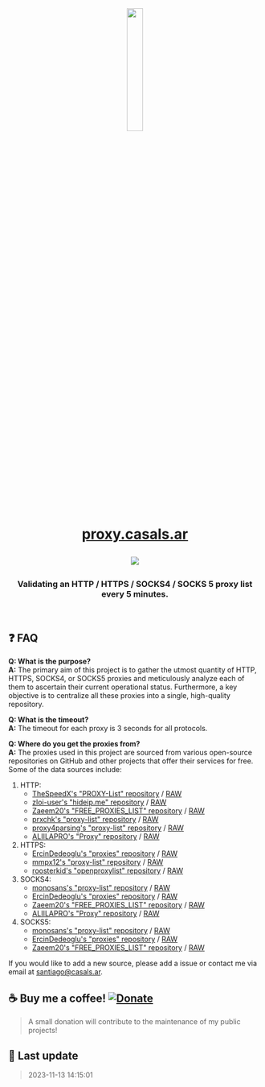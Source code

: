 <h1 align="center">

<img target="_blank" href="https://proxy.casals.ar" src="https://casals.ar/mini_rocket.png" align="center" style="padding: 25px; width: 25%;" />

<br>

<a target="_blank" href="https://proxy.casals.ar">proxy.casals.ar</a>

<a target="_blank" href="https://github.com/casals-ar/proxy.casals.ar/stargazers"><img src="https://img.shields.io/github/stars/casals-ar/proxy.casals.ar"></a>

</h1>

<h3 align="center">Validating an HTTP / HTTPS / SOCKS4 / SOCKS 5 proxy list every 5 minutes.</h3>

<br>

## ❓ FAQ

**Q: What is the purpose?**  
**A:** The primary aim of this project is to gather the utmost quantity of HTTP, HTTPS, SOCKS4, or SOCKS5 proxies and meticulously analyze each of them to ascertain their current operational status. Furthermore, a key objective is to centralize all these proxies into a single, high-quality repository.

**Q: What is the timeout?**  
**A:** The timeout for each proxy is 3 seconds for all protocols.

**Q: Where do you get the proxies from?**  
**A:** The proxies used in this project are sourced from various open-source repositories on GitHub and other projects that offer their services for free. Some of the data sources include:

1. HTTP:
    - [TheSpeedX's "PROXY-List" repository](https://github.com/TheSpeedX/PROXY-List) / [RAW](https://raw.githubusercontent.com/TheSpeedX/PROXY-List/master/http.txt)
    - [zloi-user's "hideip.me" repository](https://github.com/zloi-user/hideip.me) / [RAW](https://raw.githubusercontent.com/zloi-user/hideip.me/main/http.txt)
    - [Zaeem20's "FREE_PROXIES_LIST" repository](https://github.com/Zaeem20/FREE_PROXIES_LIST) / [RAW](https://raw.githubusercontent.com/Zaeem20/FREE_PROXIES_LIST/master/http.txt)
    - [prxchk's "proxy-list" repository](https://github.com/prxchk/proxy-list) / [RAW](https://raw.githubusercontent.com/prxchk/proxy-list/main/http.txt)
    - [proxy4parsing's "proxy-list" repository](https://github.com/proxy4parsing/proxy-list) / [RAW](https://raw.githubusercontent.com/proxy4parsing/proxy-list/main/http.txt)
    - [ALIILAPRO's "Proxy" repository](https://github.com/ALIILAPRO/Proxy) / [RAW](https://raw.githubusercontent.com/ALIILAPRO/Proxy/main/http.txt)
2. HTTPS:
    - [ErcinDedeoglu's "proxies" repository](https://github.com/ErcinDedeoglu/proxies/) / [RAW](https://raw.githubusercontent.com/ErcinDedeoglu/proxies/main/proxies/https.txt)
    - [mmpx12's "proxy-list" repository](https://github.com/mmpx12/proxy-list/) / [RAW](https://raw.githubusercontent.com/mmpx12/proxy-list/master/https.txt)
    - [roosterkid's "openproxylist" repository](https://github.com/roosterkid/openproxylist) / [RAW](https://raw.githubusercontent.com/roosterkid/openproxylist/main/HTTPS_RAW.txt)
3. SOCKS4:
    - [monosans's "proxy-list" repository](https:///github.com/monosans/proxy-list/) / [RAW](https://raw.githubusercontent.com/monosans/proxy-list/main/proxies/socks4.txt)
    - [ErcinDedeoglu's "proxies" repository](https:///github.com/ErcinDedeoglu/proxies/) / [RAW](https://raw.githubusercontent.com/ErcinDedeoglu/proxies/main/proxies/socks4.txt)
    - [Zaeem20's "FREE_PROXIES_LIST" repository](https:///github.com/Zaeem20/FREE_PROXIES_LIST/) / [RAW](https://raw.githubusercontent.com/Zaeem20/FREE_PROXIES_LIST/master/socks4.txt)
    - [ALIILAPRO's "Proxy" repository](https://github.com/ALIILAPRO/Proxy) / [RAW](https://raw.githubusercontent.com/ALIILAPRO/Proxy/main/socks4.txt)
4. SOCKS5:
    - [monosans's "proxy-list" repository](https://github.com/monosans/proxy-list/) / [RAW](https://raw.githubusercontent.com/monosans/proxy-list/main/proxies/socks5.txt)
    - [ErcinDedeoglu's "proxies" repository](https://github.com/ErcinDedeoglu/proxies/) / [RAW](https://raw.githubusercontent.com/ErcinDedeoglu/proxies/main/proxies/socks5.txt)
    - [Zaeem20's "FREE_PROXIES_LIST" repository](https://github.com/Zaeem20/FREE_PROXIES_LIST/) / [RAW](https://raw.githubusercontent.com/Zaeem20/FREE_PROXIES_LIST/master/socks5.txt)

If you would like to add a new source, please add a issue or contact me via email at [santiago@casals.ar](mailto:santiago@casals.ar).

## ☕ Buy me a coffee! [![Donate](https://img.shields.io/badge/Donate-PayPal-green.svg)](https://paypal.me/santicsls)

> A small donation will contribute to the maintenance of my public projects!

## 📝 Last update

> 2023-11-13 14:15:01
